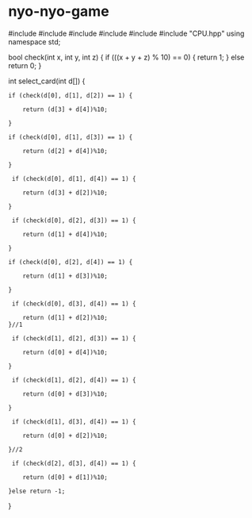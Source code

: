 # nyo-nyo-game
#include <iostream>
#include <ctime>
#include <cstdlib>
#include <iomanip>
#include <fstream>
#include "CPU.hpp"
using namespace std; 
  
  
  
  bool check(int x, int y, int z) {
    if (((x + y + z) % 10) == 0) {
        return 1;
    }
    else return 0;
}
  
  
 int select_card(int d[]) {
    
    if (check(d[0], d[1], d[2]) == 1) {
        
        return (d[3] + d[4])%10;
        
    }
    
    if (check(d[0], d[1], d[3]) == 1) {
        
        return (d[2] + d[4])%10;
        
    }
    
     if (check(d[0], d[1], d[4]) == 1) {
        
        return (d[3] + d[2])%10;
        
    }
     
     if (check(d[0], d[2], d[3]) == 1) {
        
        return (d[1] + d[4])%10;
        
    }
     
    if (check(d[0], d[2], d[4]) == 1) {
        
        return (d[1] + d[3])%10;
        
    }
    
     if (check(d[0], d[3], d[4]) == 1) {
        
        return (d[1] + d[2])%10;
    }//1
     
     if (check(d[1], d[2], d[3]) == 1) {
        
        return (d[0] + d[4])%10;
        
    }
     
     if (check(d[1], d[2], d[4]) == 1) {
        
        return (d[0] + d[3])%10;
        
    }
     
     if (check(d[1], d[3], d[4]) == 1) {
        
        return (d[0] + d[2])%10;
        
    }//2
     
     if (check(d[2], d[3], d[4]) == 1) {
        
        return (d[0] + d[1])%10;
        
    }else return -1;
}
